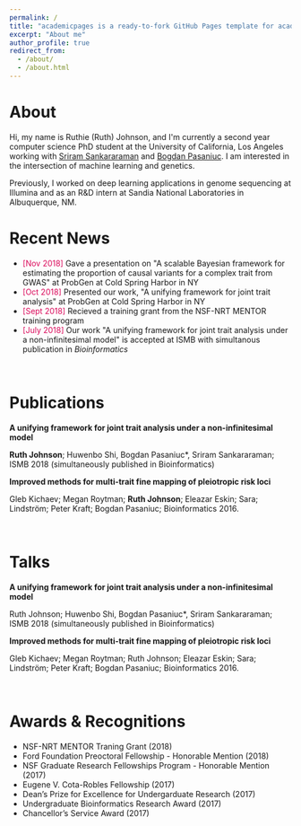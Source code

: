 ```yaml
---
permalink: /
title: "academicpages is a ready-to-fork GitHub Pages template for academic personal websites"
excerpt: "About me"
author_profile: true
redirect_from: 
  - /about/
  - /about.html
---
```


About
======

Hi, my name is Ruthie (Ruth) Johnson, and I'm currently a second year computer science PhD student at the University of California, Los Angeles working with [Sriram Sankararaman](http://web.cs.ucla.edu/~sriram/http://web.cs.ucla.edu/~sriram/) and [Bogdan Pasaniuc](https://bogdan.dgsom.ucla.edu/pages/). I am interested in the intersection of machine learning and genetics. 

Previously, I worked on deep learning applications in genome sequencing at Illumina and as an R&D intern at Sandia National Laboratories in Albuquerque, NM. 


Recent News
======
* <span style="color:#db0a5b">[Nov 2018]</span> Gave a presentation on "A scalable Bayesian framework for estimating the proportion of causal variants for a complex trait from GWAS" at ProbGen at Cold Spring Harbor in NY
* <span style="color:#db0a5b">[Oct 2018]</span> Presented our work, "A unifying framework for joint trait analysis" at ProbGen at Cold Spring Harbor in NY
* <span style="color:#db0a5b">[Sept 2018]</span> Recieved a training grant from the NSF-NRT MENTOR training program 
* <span style="color:#db0a5b">[July 2018]</span> Our work "A unifying framework for joint trait analysis under a non-infinitesimal model" is accepted at ISMB with simultanous publication in *Bioinformatics*

<br>

Publications
======

**A unifying framework for joint trait analysis under a non-infinitesimal model**

__Ruth Johnson__; Huwenbo Shi, Bogdan Pasaniuc*, Sriram Sankararaman; ISMB 2018 (simultaneously published in Bioinformatics)

**Improved methods for multi-trait fine mapping of pleiotropic risk loci**

Gleb Kichaev; Megan Roytman; __Ruth Johnson__; Eleazar Eskin; Sara; Lindström; Peter Kraft; Bogdan Pasaniuc; Bioinformatics 2016.


<br>

Talks
======

**A unifying framework for joint trait analysis under a non-infinitesimal model**

Ruth Johnson; Huwenbo Shi, Bogdan Pasaniuc*, Sriram Sankararaman; ISMB 2018 (simultaneously published in Bioinformatics)

**Improved methods for multi-trait fine mapping of pleiotropic risk loci**

Gleb Kichaev; Megan Roytman; Ruth Johnson; Eleazar Eskin; Sara; Lindström; Peter Kraft; Bogdan Pasaniuc; Bioinformatics 2016.

<br>

Awards & Recognitions
======

* NSF-NRT MENTOR Traning Grant (2018)
* Ford Foundation Preoctoral Fellowship - Honorable Mention (2018)
* NSF Graduate Research Fellowships Program - Honorable Mention (2017)
* Eugene V. Cota-Robles Fellowship (2017)
* Dean’s Prize for Excellence for Undergarduate Research (2017)
* Undergraduate Bioinformatics Research Award (2017)
* Chancellor’s Service Award (2017)


